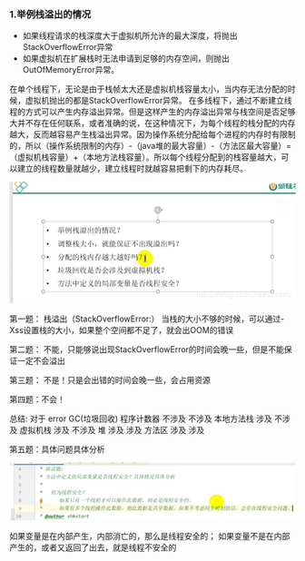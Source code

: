 ### 1.举例栈溢出的情况

- 如果线程请求的栈深度大于虚拟机所允许的最大深度，将抛出StackOverflowError异常
- 如果虚拟机在扩展栈时无法申请到足够的内存空间，则抛出OutOfMemoryError异常。

在单个线程下，无论是由于栈帧太大还是虚拟机栈容量太小，当内存无法分配的时候，虚拟机抛出的都是StackOverflowError异常。
在多线程下，通过不断建立线程的方式可以产生内存溢出异常。但是这样产生的内存溢出异常与栈空间是否足够大并不存在任何联系，或者准确的说，在这种情况下，为每个线程的栈分配的内存越大，反而越容易产生栈溢出异常。因为操作系统分配给每个进程的内存时有限制的，所以（操作系统限制的内存）-（java堆的最大容量）-（方法区最大容量）=（虚拟机栈容量）+（本地方法栈容量）。所以每个线程分配到的栈容量越大，可以建立的线程数量就越少，建立线程时就越容易把剩下的内存耗尽。

![在这里插入图片描述](../image/watermark,type_ZmFuZ3poZW5naGVpdGk,shadow_10,text_aHR0cHM6Ly9ibG9nLmNzZG4ubmV0L2NsYXJhcmli,size_16,color_FFFFFF,t_70.png)

第一题：
栈溢出（StackOverflowError:）
当栈的大小不够的时候，可以通过-Xss设置栈的大小，如果整个空间都不足了，就会出OOM的错误

第二题：
不能，只能够说出现StackOverflowError的时间会晚一些，但是不能保证一定不会溢出

第三题：
不是！只是会出错的时间会晚一些，会占用资源

第四题：不会！

总结:
对于
                     error   GC(垃圾回收)
程序计数器 不涉及 不涉及
本地方法栈 涉及     不涉及
虚拟机栈     涉及     不涉及
堆                 涉及     涉及
方法区         涉及     涉及

第五题：具体问题具体分析

![在这里插入图片描述](../image/20210226223942896.png)

如果变量是在内部产生，内部消亡的，那么是线程安全的；
如果变量不是在内部产生的，或者又返回了出去，就是线程不安全的